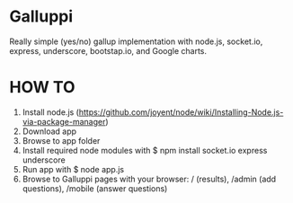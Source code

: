 Galluppi
========

Really simple (yes/no) gallup implementation with node.js, socket.io, express, underscore, bootstap.io, and Google charts.

HOW TO
======

1. Install node.js (https://github.com/joyent/node/wiki/Installing-Node.js-via-package-manager)
2. Download app
3. Browse to app folder
4. Install required node modules with $ npm install socket.io express underscore
5. Run app with $ node app.js
6. Browse to Galluppi pages with your browser: / (results), /admin (add questions), /mobile (answer questions)
